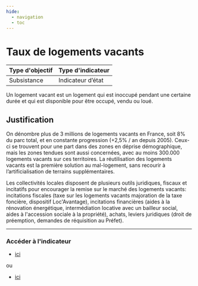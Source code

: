 ```yaml
---
hide:
  - navigation
  - toc
---
```

# Taux de logements vacants 


|Type d'objectif|Type d'indicateur|
|--|--|
|Subsistance|Indicateur d’état|

Un logement vacant est un logement qui est inoccupé pendant une certaine durée et qui est disponible pour être occupé, vendu ou loué. 

## Justification

On  dénombre  plus  de  3  millions  de  logements  vacants  en  France,  soit  8%  du  parc total, et en constante progression (+2,5% / an depuis 2005). Ceux-ci se trouvent pour une part dans des zones en déprise démographique, mais les zones tendues sont aussi concernées,  avec  au  moins  300.000  logements  vacants  sur  ces  territoires. La réutilisation  des  logements  vacants  est  la  première  solution  au  mal-logement,  sans recourir à l’artificialisation de terrains supplémentaires. 

Les  collectivités  locales  disposent  de  plusieurs  outils  juridiques,  fiscaux  et  incitatifs pour  encourager  la  remise  sur  le  marché  des  logements  vacants:  incitations  fiscales (taxe  sur  les  logements  vacants  majoration  de  la  taxe  foncière,  dispositif Loc'Avantage),  incitations  financières  (aides  à  la  rénovation  énergétique, intermédiation  locative  avec  un  bailleur  social,  aides  à  l'accession  sociale  à  la propriété),  achats,  leviers  juridiques  (droit  de  préemption,  demandes  de  réquisition au Préfet). 

---

### Accéder à l'indicateur

- [ici](https://www.observatoire-des-territoires.gouv.fr/part-des-logements-vacants)

ou

- [ici](https://www.observatoire-des-territoires.gouv.fr/outils/cartographie-interactive/#c=indicator&i=insee_rp_hist_1968.part_logt_vacant&s=2021&view=map73)

